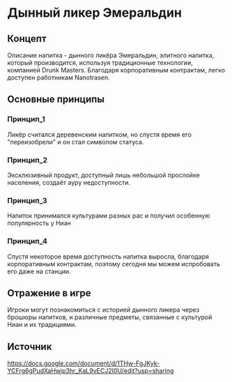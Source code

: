 # Дынный ликер Эмеральдин

## Концепт
Описание напитка - дынного ликёра Эмеральдин, элитного напитка, который производится, используя традиционные технологии, компанией Drunk Masters. Благодаря корпоративным контрактам, легко доступен работникам Nanotrasen.

## Основные принципы

### Принцип_1
Ликёр считался деревенским напитком, но спустя время его "переизобрели" и он стал символом статуса. 

### Принцип_2
Эксклюзивный продукт, доступный лишь небольшой прослойке населения, создаёт ауру недоступности.

### Принцип_3
Напиток принимался культурами разных рас и получил особенную популярность у Ниан

### Принцип_4
Спустя некоторое время доступность напитка выросла, благодаря корпоративным контрактам, поэтому сегодня мы можем испробовать его даже на станции.

## Отражение в игре
Игроки могут познакомиться с историей дынного ликера через брошюры напитков, и различные предметы, связанные с культурой Ниан и их традициями.

## Источник
https://docs.google.com/document/d/1THw-FgJKyk-YCFrg6gPudXaHwjp3hr_KaL9vECJ2I0U/edit?usp=sharing
